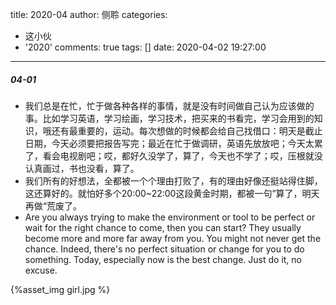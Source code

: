 title: 2020-04
author: 侧聆
categories:
  - 这小伙
  - '2020'
comments: true
tags: []
date: 2020-04-02 19:27:00
---
##### 04-01
* 我们总是在忙，忙于做各种各样的事情，就是没有时间做自己认为应该做的事。比如学习英语，学习绘画，学习技术，把买来的书看完，学习会用到的知识，哦还有最重要的，运动。每次想做的时候都会给自己找借口：明天是截止日期，今天必须要把报告写完；最近在忙于做调研，英语先放放吧；今天太累了，看会电视剧吧；哎，都好久没学了，算了，今天也不学了；哎，压根就没认真画过，书也没看，算了。
* 我们所有的好想法，全都被一个个理由打败了，有的理由好像还挺站得住脚，这还算好的。就怕好多个20:00~22:00这段黄金时期，都被一句”算了，明天再做“荒废了。
* Are you always trying to make the environment or tool to be perfect or wait for the right chance to come, then you can start? They usually become more and more far away from you. You might not never get the chance. Indeed, there's no perfect situation or change for you to do something. Today, especially now is the best change. Just do it, no excuse.

{%asset_img girl.jpg %}
